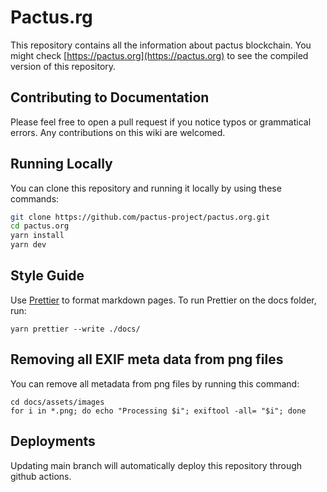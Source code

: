 # Pactus.rg

This repository contains all the information about pactus blockchain. You might check
[https://pactus.org](https://pactus.org) to see the compiled version of this repository.

## Contributing to Documentation

Please feel free to open a pull request if you notice typos or grammatical errors. Any contributions
on this wiki are welcomed.

## Running Locally

You can clone this repository and running it locally by using these commands:

```zsh
git clone https://github.com/pactus-project/pactus.org.git
cd pactus.org
yarn install
yarn dev
```

## Style Guide

Use [Prettier](https://prettier.io/) to format markdown pages. To run Prettier on the docs folder,
run:

```
yarn prettier --write ./docs/
```

## Removing all EXIF meta data from png files

You can remove all metadata from png files by running this command:

```
cd docs/assets/images
for i in *.png; do echo "Processing $i"; exiftool -all= "$i"; done
```

## Deployments

Updating main branch will automatically deploy this repository through github actions.
